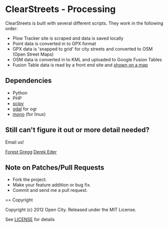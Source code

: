 # ClearStreets - Processing

ClearStreets is built with several different scripts. They work in the following order:
* Plow Tracker site is scraped and data is saved locally
* Point data is converted in to GPX format
* GPX data is 'snapped to grid' for city streets and converted to OSM (Open Street Maps)
* OSM data is converted in to KML and uploaded to Google Fusion Tables
* Fusion Table data is read by a front end site and [shown on a map](http://clearstreets.org)
  
## Dependencies

* Python
* PHP
* [scipy](http://www.scipy.org/)
* [gdal](http://trac.osgeo.org/gdal/wiki/GdalOgrInPython) for ogr
* [mono](http://www.mono-project.com/Main_Page) (for linux)

## Still can't figure it out or more detail needed?

Email us! 

[Forest Gregg](mailto:fgregg+git@gmail.com)
[Derek Eder](mailto:derek.eder+git@gmail.com)

## Note on Patches/Pull Requests
 
* Fork the project.
* Make your feature addition or bug fix.
* Commit and send me a pull request.

== Copyright

Copyright (c) 2012 Open City. Released under the MIT License.

See [LICENSE](https://github.com/open-city/clearstreets-processing/wiki/License) for details 